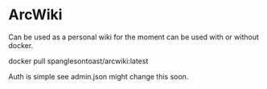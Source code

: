 # ArcWiki

Can be used as a personal wiki for the moment can be used with or without docker. 

docker pull spanglesontoast/arcwiki:latest


Auth is simple see admin.json might change this soon.
